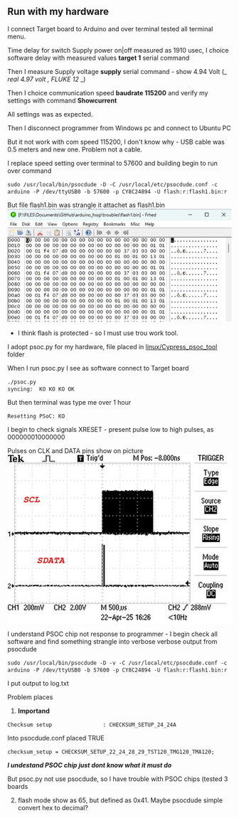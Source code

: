 ## Run with my hardware
I connect Target board to Arduino and over terminal tested all terminal menu.

Time delay for switch Supply power on|off measured as 1910 usec, I choice software delay with measured values **target 1** serial command

Then I measure Supply voltage **supply** serial command - show 4.94 Volt (_ _real 4.97 volt , FLUKE 12_ _)

Then I choice communication speed **baudrate 115200** and verify my settings with command **Showcurrent**

All settings was as expected.

Then I disconnect programmer from Windows pc and connect to Ubuntu PC

But it not work with com speed 115200, I don't know why - USB cable was 0.5 meters and new one. Problem not a cable.

I replace speed setting over terminal to 57600 and building begin to run over command
```
sudo /usr/local/bin/psocdude -D -C /usr/local/etc/psocdude.conf -c arduino -P /dev/ttyUSB0 -b 57600 -p CY8C24894 -U flash:r:flash1.bin:r
```

But file flash1.bin was strangle it attachet as flash1.bin
![](./flash1.jpg)


 - I think flash is protected - so I must use trou work tool. 


I adopt psoc.py for my hardware, file placed in <ins>linux/Cypress_psoc_tool</ins> folder

When I run psoc.py I see as software connect to Target board 
``` 
./psoc.py 
syncing:  KO KO KO OK 
```

But then terminal was type me over 1 hour
```
Resetting PSoC: KO
```
I begin to check signals XRESET - present pulse low to high pulses, as 000000010000000

Pulses on CLK and DATA pins show on picture
![](./pulses.jpg)

I understand PSOC chip not response to programmer - I begin check all software and find something strangle into verbose  verbose output from psocdude
```
sudo /usr/local/bin/psocdude -D -v -C /usr/local/etc/psocdude.conf -c arduino -P /dev/ttyUSB0 -b 57600 -p CY8C24894 -U flash:r:flash1.bin:r
```

I put output to log.txt

Problem places

1. **Importand**

```
Checksum setup                : CHECKSUM_SETUP_24_24A
```

Into psocdude.conf placed TRUE 
```
checksum_setup = CHECKSUM_SETUP_22_24_28_29_TST120_TMG120_TMA120;
```

***I undestand PSOC chip just dont know what it must do***

But psoc.py not use psocdude, so I have trouble with PSOC chips (tested 3 boards

2. flash mode show as 65, but defined as 0x41. Maybe psocdude simple convert hex to decimal?


